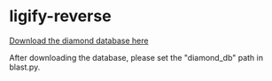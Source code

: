 # ligify-reverse

[Download the diamond database here](https://www.dropbox.com/scl/fi/4xqaymf7oxz4cqj6knage/bHTH_RefSeq.dmnd?rlkey=dhcujdxgfqlkmi6rd6oy8fngj&dl=1)

After downloading the database, please set the "diamond_db" path in blast.py.

